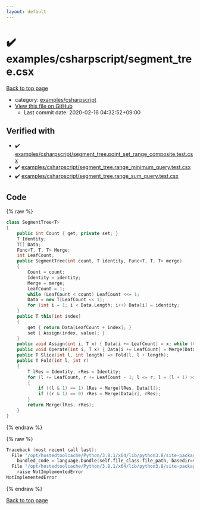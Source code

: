 ```yaml
---
layout: default
---
```


<!-- mathjax config similar to math.stackexchange -->
<script type="text/javascript" async
  src="https://cdnjs.cloudflare.com/ajax/libs/mathjax/2.7.5/MathJax.js?config=TeX-MML-AM_CHTML">
</script>
<script type="text/x-mathjax-config">
  MathJax.Hub.Config({
    TeX: { equationNumbers: { autoNumber: "AMS" }},
    tex2jax: {
      inlineMath: [ ['$','$'] ],
      processEscapes: true
    },
    "HTML-CSS": { matchFontHeight: false },
    displayAlign: "left",
    displayIndent: "2em"
  });
</script>

<script type="text/javascript" src="https://cdnjs.cloudflare.com/ajax/libs/jquery/3.4.1/jquery.min.js"></script>
<script src="https://cdn.jsdelivr.net/npm/jquery-balloon-js@1.1.2/jquery.balloon.min.js" integrity="sha256-ZEYs9VrgAeNuPvs15E39OsyOJaIkXEEt10fzxJ20+2I=" crossorigin="anonymous"></script>
<script type="text/javascript" src="../../../assets/js/copy-button.js"></script>
<link rel="stylesheet" href="../../../assets/css/copy-button.css" />


# :heavy_check_mark: examples/csharpscript/segment_tree.csx

<a href="../../../index.html">Back to top page</a>

* category: <a href="../../../index.html#441c1a781d23a6e65db56eaa313dbebd">examples/csharpscript</a>
* <a href="{{ site.github.repository_url }}/blob/master/examples/csharpscript/segment_tree.csx">View this file on GitHub</a>
    - Last commit date: 2020-02-16 04:32:52+09:00




## Verified with

* :heavy_check_mark: <a href="../../../verify/examples/csharpscript/segment_tree.point_set_range_composite.test.csx.html">examples/csharpscript/segment_tree.point_set_range_composite.test.csx</a>
* :heavy_check_mark: <a href="../../../verify/examples/csharpscript/segment_tree.range_minimum_query.test.csx.html">examples/csharpscript/segment_tree.range_minimum_query.test.csx</a>
* :heavy_check_mark: <a href="../../../verify/examples/csharpscript/segment_tree.range_sum_query.test.csx.html">examples/csharpscript/segment_tree.range_sum_query.test.csx</a>


## Code

<a id="unbundled"></a>
{% raw %}
```cpp
class SegmentTree<T>
{
    public int Count { get; private set; }
    T Identity;
    T[] Data;
    Func<T, T, T> Merge;
    int LeafCount;
    public SegmentTree(int count, T identity, Func<T, T, T> merge)
    {
        Count = count;
        Identity = identity;
        Merge = merge;
        LeafCount = 1;
        while (LeafCount < count) LeafCount <<= 1;
        Data = new T[LeafCount << 1];
        for (int i = 1; i < Data.Length; i++) Data[i] = identity;
    }
    public T this[int index]
    {
        get { return Data[LeafCount + index]; }
        set { Assign(index, value); }
    }
    public void Assign(int i, T x) { Data[i += LeafCount] = x; while (0 < (i >>= 1)) Data[i] = Merge(Data[i << 1], Data[(i << 1) | 1]); }
    public void Operate(int i, T x) { Data[i += LeafCount] = Merge(Data[i], x); while (0 < (i >>= 1)) Data[i] = Merge(Data[i << 1], Data[(i << 1) | 1]); }
    public T Slice(int l, int length) => Fold(l, l + length);
    public T Fold(int l, int r)
    {
        T lRes = Identity, rRes = Identity;
        for (l += LeafCount, r += LeafCount - 1; l <= r; l = (l + 1) >> 1, r = (r - 1) >> 1)
        {
            if ((l & 1) == 1) lRes = Merge(lRes, Data[l]);
            if ((r & 1) == 0) rRes = Merge(Data[r], rRes);
        }
        return Merge(lRes, rRes);
    }
}

```
{% endraw %}

<a id="bundled"></a>
{% raw %}
```cpp
Traceback (most recent call last):
  File "/opt/hostedtoolcache/Python/3.8.1/x64/lib/python3.8/site-packages/onlinejudge_verify/docs.py", line 347, in write_contents
    bundled_code = language.bundle(self.file_class.file_path, basedir=self.cpp_source_path)
  File "/opt/hostedtoolcache/Python/3.8.1/x64/lib/python3.8/site-packages/onlinejudge_verify/languages/csharpscript.py", line 108, in bundle
    raise NotImplementedError
NotImplementedError

```
{% endraw %}

<a href="../../../index.html">Back to top page</a>

